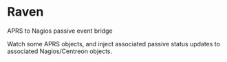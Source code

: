# Raven
APRS to Nagios passive event bridge 

Watch some APRS objects, and inject associated passive status updates to associated Nagios/Centreon objects.
